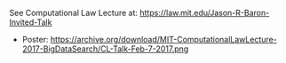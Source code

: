 See Computational Law Lecture at: https://law.mit.edu/Jason-R-Baron-Invited-Talk

* Poster: https://archive.org/download/MIT-ComputationalLawLecture-2017-BigDataSearch/CL-Talk-Feb-7-2017.png
